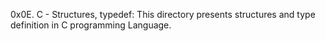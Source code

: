 0x0E. C - Structures, typedef: This directory presents structures and type definition in C programming Language.
